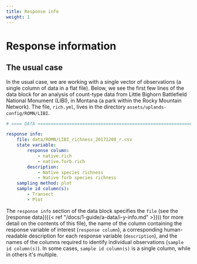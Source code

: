 ```yaml
---
title: Response info
weight: 1
---
```


# Response information

## The usual case
In the usual case, we are working with a single vector of observations (a single column of data in a flat file). Below, we see the first few lines of the data block for an analysis of count-type data from Little Bighorn Battlefield National Monument (LIBI), in Montana (a park within the Rocky Mountain Network). The file, `rich.yml`, lives in the directory `assets/uplands-config/ROMN/LIBI`.

```YAML
# ==== DATA ===================================================================

response info:
    file: data/ROMN/LIBI_richness_20171208_r.csv
    state variable:
        response column:
            - native.rich
            - native.forb.rich
        description:
            - Native species richness
            - Native forb species richness
    sampling method: plot
    sample id column(s):
        - Transect
        - Plot
```

The `response info` section of the data block specifies the `file` (see the [response data]({{< ref "/docs/1-guide/a-data/i-y-info.md" >}})) for more detail on the contents of this file), the name of the column containing the response variable of interest (`response column`), a corresponding human-readable description for each response variable (`description`), and the names of the columns required to identify individual observations (`sample id column(s)`). In some cases, `sample id column(s)` is a single column, while in others it's multiple. 
